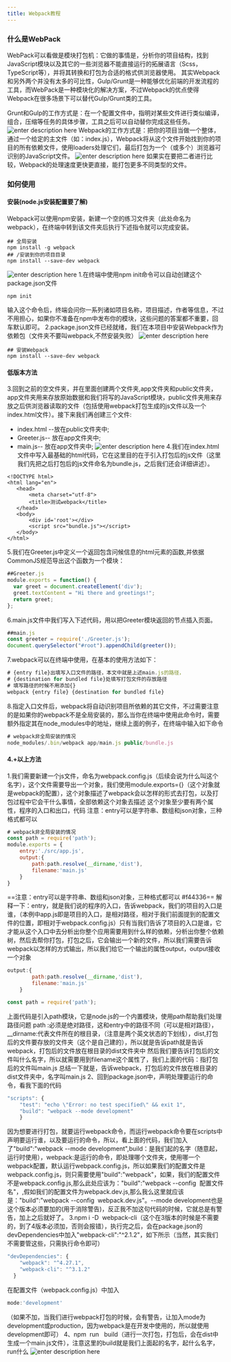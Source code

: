```yaml
---
title: Webpack教程
---
```

### 什么是WebPack
WebPack可以看做是模块打包机：它做的事情是，分析你的项目结构，找到JavaScript模块以及其它的一些浏览器不能直接运行的拓展语言（Scss，TypeScript等），并将其转换和打包为合适的格式供浏览器使用。
其实Webpack和另外两个并没有太多的可比性，Gulp/Grunt是一种能够优化前端的开发流程的工具，而WebPack是一种模块化的解决方案，不过Webpack的优点使得Webpack在很多场景下可以替代Gulp/Grunt类的工具。

Grunt和Gulp的工作方式是：在一个配置文件中，指明对某些文件进行类似编译，组合，压缩等任务的具体步骤，工具之后可以自动替你完成这些任务。
![enter description here](./images/2018-12-07_143242.png)
Webpack的工作方式是：把你的项目当做一个整体，通过一个给定的主文件（如：index.js），Webpack将从这个文件开始找到你的项目的所有依赖文件，使用loaders处理它们，最后打包为一个（或多个）浏览器可识别的JavaScript文件。
![enter description here](./images/2018-12-07_143617.png)
如果实在要把二者进行比较，Webpack的处理速度更快更直接，能打包更多不同类型的文件。
### 如何使用
#### 安装(node.js安装配置要了解)
Webpack可以使用npm安装，新建一个空的练习文件夹（此处命名为webpack），在终端中转到该文件夹后执行下述指令就可以完成安装。
``` javascript?fancy=2,3&linenums=true
## 全局安装
npm install -g webpack
## /安装到你的项目目录
npm install --save-dev webpack
```
![enter description here](./images/2018-12-07_144528.png)
1.在终端中使用npm init命令可以自动创建这个package.json文件
``` javascript?fancy=2,3&linenums=true
npm init
```
输入这个命令后，终端会问你一系列诸如项目名称，项目描述，作者等信息，不过不用担心，如果你不准备在npm中发布你的模块，这些问题的答案都不重要，回车默认即可。
2.package.json文件已经就绪，我们在本项目中安装Webpack作为依赖包（文件夹不要叫webpack,不然安装失败）
![enter description here](./images/2018-12-07_145605.png)
``` javascript?fancy=2,3&linenums=true
## 安装Webpack
npm install --save-dev webpack
```
#### 低版本方法
3.回到之前的空文件夹，并在里面创建两个文件夹,app文件夹和public文件夹，app文件夹用来存放原始数据和我们将写的JavaScript模块，public文件夹用来存放之后供浏览器读取的文件（包括使用webpack打包生成的js文件以及一个index.html文件）。接下来我们再创建三个文件:
 - index.html --放在public文件夹中;
 - Greeter.js-- 放在app文件夹中;
 - main.js-- 放在app文件夹中;
 ![enter description here](./images/2018-12-07_150235.png)
 4.我们在index.html文件中写入最基础的html代码，它在这里目的在于引入打包后的js文件（这里我们先把之后打包后的js文件命名为bundle.js，之后我们还会详细讲述）。
 
 ``` javascript?fancy=2,3&linenums=true
<!DOCTYPE html>
<html lang="en">
    <head>
        <meta charset="utf-8">
        <title>测试webpack</title>
    </head>
    <body>
        <div id='root'></div>
        <script src="bundle.js"></script>
    </body>
</html>
```
 5.我们在Greeter.js中定义一个返回包含问候信息的html元素的函数,并依据CommonJS规范导出这个函数为一个模块：
 

``` javascript
##Greeter.js
module.exports = function() {
  var greet = document.createElement('div');
  greet.textContent = "Hi there and greetings!";
  return greet;
};
```
6.main.js文件中我们写入下述代码，用以把Greeter模块返回的节点插入页面。

``` javascript
##main.js 
const greeter = require('./Greeter.js');
document.querySelector("#root").appendChild(greeter());
```
7.webpack可以在终端中使用，在基本的使用方法如下：
``` javascript
# {entry file}出填写入口文件的路径，本文中就是上述main.js的路径，
# {destination for bundled file}处填写打包文件的存放路径
# 填写路径的时候不用添加{}
webpack {entry file} {destination for bundled file}
```
8.指定入口文件后，webpack将自动识别项目所依赖的其它文件，不过需要注意的是如果你的webpack不是全局安装的，那么当你在终端中使用此命令时，需要额外指定其在node_modules中的地址，继续上面的例子，在终端中输入如下命令
``` javascript
# webpack非全局安装的情况
node_modules/.bin/webpack app/main.js public/bundle.js
```
#### 4.+以上方法
1.我们需要新建一个js文件，命名为webpack.config.js（后续会说为什么叫这个名字），这个文件需要导出一个对象，我们使用module.exports={}（这个对象就是webpack的配置），这个对象描述了webpack会以怎样的形式去打包，以及打包过程中它会干什么事情，全部依赖这个对象去描述
这个对象至少要有两个属性，程序的入口和出口，代码
注意：entry可以是字符串、数组和json对象，三种格式都可以
``` javascript
# webpack非全局安装的情况
const path = require('path');
module.exports = {
    entry:'./src/app.js',
    output:{
        path:path.resolve(__dirname,'dist'),
        filename:'main.js'
    }
}
```
==注意：entry可以是字符串、数组和json对象，三种格式都可以 #f44336==
解释一下：entry，就是我们说的程序的入口，告诉webpack，我们的项目的入口是谁，（本例中app.js即是项目的入口，是相对路径，相对于我们前面提到的配置文件的位置，即相对于webpack.config.js）只有当我们告诉了项目的入口是谁，它才能从这个入口中去分析出你整个应用需要用到什么样的依赖，分析出你整个依赖树，然后去帮你打包，打包之后，它会输出一个新的文件，所以我们需要告诉webpack以怎样的方式输出，所以我们给它一个输出的属性output，output接收一个对象

``` javascript
output:{
        path:path.resolve(__dirname,'dist'),
        filename:'main.js'
    }
```
``` javascript
const path = require('path');
```
上面代码是引入path模块，它是node.js的一个内置模块，使用path帮助我们处理路径问题
path :必须是绝对路径，这和entry中的路径不同（可以是相对路径），__dirname:代表文件所在的根目录，（注意是两个英文状态的下划线），dist,打包后的文件要存放的文件夹（这个是自己建的），所以就是告诉path就是告诉webpack，打包后的文件放在根目录的dist文件夹中
然后我们要告诉打包后的文件叫什么名字，所以就需要用到filename这个属性了，我们上面的代码：指打包后的文件叫main.js
总结一下就是，告诉webpack，打包后的文件放在根目录的dist文件夹中，名字叫main.js
2、回到package.json中，声明处理要运行的命令，看我下面的代码

``` javascript
"scripts": {
    "test": "echo \"Error: no test specified\" && exit 1",
    "build": "webpack --mode development"
	}
```
因为想要进行打包，就要运行webpack命令，而运行webpack命令要在scripts中声明要运行谁，以及要运行的命令，所以，看上面的代码，我们加入了"build":"webpack --mode development",build：是我们起的名字（随意起，运行时使用），webpack:是运行的命令，即处理哪个文件夹，使用哪一个webpack配置，默认运行webpack.config.js，所以如果我们的配置文件是webpack.config.js，则只需要使用"build":"webpack"，如果，我们的配置文件不是webpack.config.js,那么此处应该为："build":"webpack --config  配置文件名"，,假如我们的配置文件为webpack.dev.js,那么我么这里就应该是："build":"webpack --config  webpack.dev.js"。--mode development也是这个版本必须要加的(用于消除警告)，反正我不加这句代码的时候，它就总是有警告，加上之后就好了。
3.npm i -D  webpack-cli（这个在3版本的时候是不需要的，到了4版本必须加，否则会报错），执行完之后，会在package.json的devDependencies中加入"webpack-cli":"^2.1.2"，如下所示（当然，其实我们不需要管这些，只需执行命令即可）
``` javascript
"devDependencies": {
    "webpack": "^4.27.1",
    "webpack-cli": "^3.1.2"
  }
```
在配置文件（webpack.config.js）中加入
``` javascript
mode:'development'
```
（如果不加，当我们进行webpack打包的时候，会有警告，让加入mode为development或production，因为webpack是在开发中使用的，所以就使用development即可）
4、npm  run   build（进行一次打包，打包后，会在dist中生成一个main.js文件），注意这里的build就是我们上面起的名字，起什么名字，run什么
![enter description here](./images/2018-12-07_155556.png)

